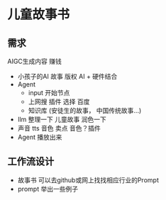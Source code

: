 # 儿童故事书

## 需求
AIGC生成内容 赚钱
- 小孩子的AI 故事  版权 
  AI + 硬件结合
- Agent
  - input 开始节点
  - 上网搜  插件  选择  百度
  - 知识库 (安徒生的故事， 中国传统故事...)
- llm  整理一下  儿童故事
  润色一下
- 声音  tts  音色 卖点 音色？插件
- Agent 播放出来

## 工作流设计
- 故事书
  可以去github或网上找找相应行业的Prompt 
- prompt
  举出一些例子
